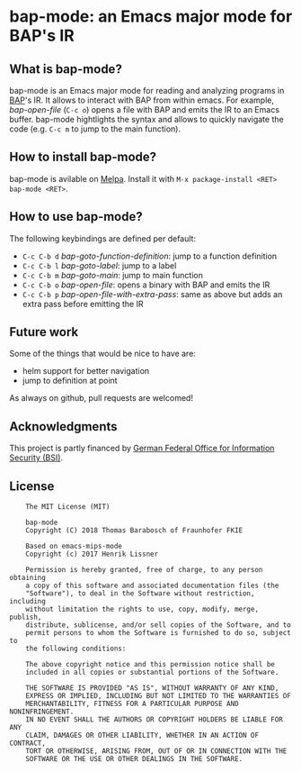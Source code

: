 # bap-mode: an Emacs major mode for BAP's IR

## What is bap-mode?

bap-mode is an Emacs major mode for reading and analyzing programs in [BAP](https://github.com/BinaryAnalysisPlatform/bap)'s IR. It allows to interact with BAP from within emacs. For example, *bap-open-file* (`C-c o`) opens a file with BAP and emits the IR to an Emacs buffer. bap-mode hightlights the syntax and allows to quickly navigate the code (e.g. `C-c m` to jump to the main function).

## How to install bap-mode?

bap-mode is avilable on [Melpa](https://melpa.org/). Install it with `M-x package-install <RET> bap-mode <RET>`.

## How to use bap-mode?

The following keybindings are defined per default:
- `C-c C-b d` *bap-goto-function-definition*: jump to a function definition
- `C-c C-b l` *bap-goto-label*: jump to a label
- `C-c C-b m` *bap-goto-main*: jump to main function
- `C-c C-b o` *bap-open-file*: opens a binary with BAP and emits the IR
- `C-c C-b p` *bap-open-file-with-extra-pass*: same as above but adds an extra pass before emitting the IR

## Future work

Some of the things that would be nice to have are:
- helm support for better navigation
- jump to definition at point

As always on github, pull requests are welcomed!

## Acknowledgments
This project is partly financed by [German Federal Office for Information Security (BSI)](https://www.bsi.bund.de). 

## License
```
    The MIT License (MIT)

    bap-mode
    Copyright (C) 2018 Thomas Barabosch of Fraunhofer FKIE
    
    Based on emacs-mips-mode
    Copyright (c) 2017 Henrik Lissner
    
    Permission is hereby granted, free of charge, to any person obtaining
    a copy of this software and associated documentation files (the
    "Software"), to deal in the Software without restriction, including
    without limitation the rights to use, copy, modify, merge, publish,
    distribute, sublicense, and/or sell copies of the Software, and to
    permit persons to whom the Software is furnished to do so, subject to
    the following conditions:

    The above copyright notice and this permission notice shall be
    included in all copies or substantial portions of the Software.

    THE SOFTWARE IS PROVIDED "AS IS", WITHOUT WARRANTY OF ANY KIND,
    EXPRESS OR IMPLIED, INCLUDING BUT NOT LIMITED TO THE WARRANTIES OF
    MERCHANTABILITY, FITNESS FOR A PARTICULAR PURPOSE AND NONINFRINGEMENT.
    IN NO EVENT SHALL THE AUTHORS OR COPYRIGHT HOLDERS BE LIABLE FOR ANY
    CLAIM, DAMAGES OR OTHER LIABILITY, WHETHER IN AN ACTION OF CONTRACT,
    TORT OR OTHERWISE, ARISING FROM, OUT OF OR IN CONNECTION WITH THE
    SOFTWARE OR THE USE OR OTHER DEALINGS IN THE SOFTWARE.
```
